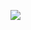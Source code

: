 ![](https://raw.githubusercontent.com/Teresajw/Teresajw/main/assets/github-contribution-grid-snake.svg)

